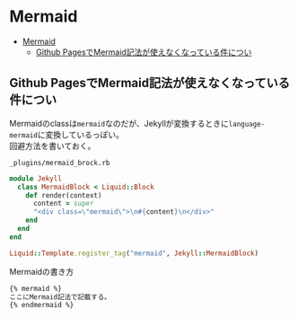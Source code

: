 # Mermaid

- [Mermaid](#mermaid)
  - [Github PagesでMermaid記法が使えなくなっている件につい](#github-pagesでmermaid記法が使えなくなっている件につい)

## Github PagesでMermaid記法が使えなくなっている件につい

Mermaidのclassは`mermaid`なのだが、Jekyllが変換するときに`language-mermaid`に変換しているっぽい。  
回避方法を書いておく。

`_plugins/mermaid_brock.rb`

``` rb
module Jekyll
  class MermaidBlock < Liquid::Block
    def render(context)
      content = super
      "<div class=\"mermaid\">\n#{content}\n</div>"
    end
  end
end

Liquid::Template.register_tag("mermaid", Jekyll::MermaidBlock)
```

Mermaidの書き方

``` txt
{% mermaid %}
ここにMermaid記法で記載する。
{% endmermaid %}
```
